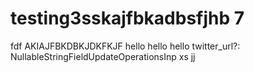 # testing3sskajfbkadbsfjhb 7

fdf
AKIAJFBKDBKJDKFKJF
hello
hello
hello
twitter_url?: NullableStringFieldUpdateOperationsInp
xs
jj
